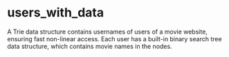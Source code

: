 # users_with_data

A Trie data structure contains usernames of users of a movie website, ensuring fast non-linear access. Each user has a built-in binary search tree data structure, which contains movie names in the nodes.
